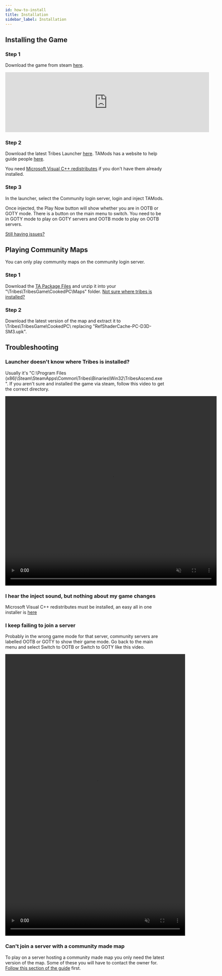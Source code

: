 ```yaml
---
id: how-to-install
title: Installation
sidebar_label: Installation
---
```

## Installing the Game

### Step 1
Download the game from steam [here](https://store.steampowered.com/app/17080/Tribes_Ascend/).

<iframe src="https://store.steampowered.com/widget/17080/" frameborder="0" width="646" height="190"></iframe>

### Step 2
Download the latest Tribes Launcher [here](https://github.com/mcoot/TribesLauncherSharp/releases). TAMods has a website to help guide people [here](https://www.tamods.org/docs/doc_user_install.html).

You need [Microsoft Visual C++ redistributes](https://github.com/abbodi1406/vcredist/releases/) if you don't have them already installed.

### Step 3

In the launcher, select the Community login server, login and inject TAMods.

Once injected, the Play Now button will show whether you are in OOTB or GOTY mode. There is a button on the main menu to switch. You need to be in GOTY mode to play on GOTY servers and OOTB mode to play on OOTB servers.

[Still having issues?](how-to-install#troubleshooting)

## Playing Community Maps

You can only play community maps on the community login server.

### Step 1 

Download the [TA Package Files](https://drive.google.com/file/d/1u_nItIPxeA79Im8tXgg3Q41RS2iBAT_O/view?usp=sharing) and unzip it into your "\Tribes\TribesGame\CookedPC\Maps\" folder. [Not sure where tribes is installed?](how-to-install#launcher-doesnt-know-where-tribes-is-installed)

### Step 2

Download the latest version of the map and extract it to \Tribes\TribesGame\CookedPC\ replacing "RefShaderCache-PC-D3D-SM3.upk".

## Troubleshooting
### Launcher doesn't know where Tribes is installed? 

Usually it's "C:\Program Files (x86)\Steam\SteamApps\Common\Tribes\Binaries\Win32\TribesAscend.exe". If you aren't sure and installed the game via steam, follow this video to get the correct directory.

<video width="670" height="600" autoplay="true" muted loop preload="metadata">
  <source src="/video/Game_Install_Location.webm" type="video/webm"></source>Your browser does not support .webm video.
</video>

### I hear the inject sound, but nothing about my game changes
Microsoft Visual C++ redistributes must be installed, an easy all in one installer is [here](https://github.com/abbodi1406/vcredist/releases/)
### I keep failing to join a server
Probably in the wrong game mode for that server, community servers are labelled OOTB or GOTY to show their game mode. Go back to the main menu and select Switch to OOTB or Switch to GOTY like this video. 

<video width="570" height="892" autoplay="true" muted loop preload="metadata">
  <source src="/video/Change-Game-Mode.webm" type="video/webm"></source>Your browser does not support .webm video.
</video>

### Can't join a server with a community made map
To play on a server hosting a community made map you only need the latest version of the map. Some of these you will have to contact the owner for. [Follow this section of the guide](how-to-install#playing-community-maps) first.


